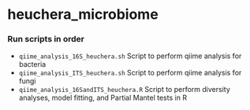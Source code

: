# heuchera_microbiome

### Run scripts in order

- `qiime_analysis_16S_heuchera.sh` Script to perform qiime analysis for bacteria
- `qiime_analysis_ITS_heuchera.sh` Script to perform qiime analysis for fungi
- `qiime_analysis_16SandITS_heuchera.R` Script to perform diversity analyses, model fitting, and Partial Mantel tests in R



